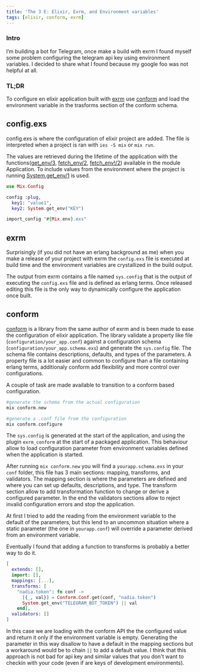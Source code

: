 ```yaml
---
title: 'The 3 E: Elixir, Exrm, and Environment variables'
tags: [elixir, conform, exrm]
---
```


### Intro
I’m building a bot for Telegram, once make a build with exrm I found myself some problem configuring the telegram api key using environment variables. I decided to share what I found because my google foo was not helpful at all.

### TL;DR
To configure en elixir application built with [exrm](https://github.com/bitwalker/exrm) use [conform](https://github.com/bitwalker/conform) and load the environment variable in the trasforms section of the conform schema.

## config.exs

config.exs is where the configuration of elixir project are added. The file is interpreted when a project is ran with `ies -S mix` or `mix run`.

The values are retrieved during the lifetime of the application with the functions([get_env/3](http://elixir-lang.org/docs/stable/elixir/Application.html#get_env/3), [fetch_env/2](http://elixir-lang.org/docs/stable/elixir/Application.html#fetch_env/2), [fetch_env!/2](http://elixir-lang.org/docs/stable/elixir/Application.html#fetch_env!/2)) available in the module Application. To include values from the environment where the project is running [System.get_env/1](http://elixir-lang.org/docs/stable/elixir/System#get_env/1) is used.

``` elixir
use Mix.Config

config :plug,
  key1: "value1",
  key2: System.get_env("KEY")

import_config "#{Mix.env}.exs"
```

## exrm
Surprisingly (if you did not have an erlang background as me) when you make a release of your project with exrm the `config.exs` file is executed at build time and the environment variables are crystallized in the build output.

The output from exrm contains a file named `sys.config` that is the output of executing the `config.exs` file and is defined as erlang terms. Once released editing this file is the only way to dynamically configure the application once built.

## conform
[conform](https://github.com/bitwalker/conform) is a library from the same author of exrm and is been made to ease the configuration of elixir application. The library validate a property like file (`configuration/your_app.conf`) against a configuration schema (`configuration/your_app.schema.exs`) and generate the `sys.config` file. The schema file contains descriptions, defaults, and types of the parameters. A property file is a lot easier and common to configure than a file containing erlang terms, additionaly conform add flexibility and more control over configurations.

A couple of task are made available to transition to a conform based configuration.

``` elixir
#generate the schema from the actual configuration
mix conform.new

#generate a .conf file from the configuration
mix conform.configure
```


The `sys.config` is generated at the start of the application, and using the plugin `exrm_conform` at the start of a packaged application. This behaviour allow to load configuration parameter from environment variables defined when the application is started.

After running `mix conform.new` you will find a `yourapp.schema.exs` in your `conf` folder, this file has 3 main sections: mapping, transforms, and validators. The mapping section is where the parameters are defined and where you can set up defaults, descriptions, and type. The transform section allow to add transformation function to change or derive a configured parameter. In the end the validators sections allow to reject invalid configuration errors and stop the application.

At first I tried to add the reading from the environment variable to the default of the parameters, but this lend to an uncommon situation where a static parameter (the one in `yourapp.conf`) will override a parameter derived from an environment variable.

Eventually I found that adding a function to transforms is probably a better way to do it.

``` elixir
[
  extends: [],
  import: [],
  mappings: [...],
  transforms: [
    "nadia.token": fn conf ->
      [{_, val}] = Conform.Conf.get(conf, "nadia.token")
      System.get_env("TELEGRAM_BOT_TOKEN") || val
    end],
  validators: []
]
```

In this case we are loading with the conform API the the configured value and return it only if the environment variable is empty. Generating the parameter in this way disallow to have a default in the mapping sections but a workaround would be to chain `||` to add a default value. I think that this approach is not bad for api key and similar values that you don't want to checkin with your code (even if are keys of development environments).
